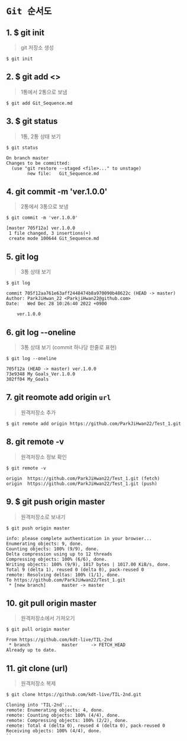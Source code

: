 # **`Git 순서도`**

## 1. $ git init
> git 저장소 생성
```
$ git init
```
## 2. $ git add <>
> 1통에서 2통으로 보냄
```
$ git add Git_Sequence.md
```
## 3. $ git status
> 1통, 2통 상태 보기
```
$ git status

On branch master
Changes to be committed:
  (use "git restore --staged <file>..." to unstage)
        new file:   Git_Sequence.md
```
## 4. git commit -m 'ver.1.0.0'
> 2통에서 3통으로 보냄
```
$ git commit -m 'ver.1.0.0'

[master 705f12a] ver.1.0.0
 1 file changed, 3 insertions(+)
 create mode 100644 Git_Sequence.md
 ```
## 5. git log
> 3통 상태 보기
```
$ git log

commit 705f12aa761e63aff2448474b8a970090b48622c (HEAD -> master)
Author: ParkJiHwan_22 <ParkjiHwan22@github.com>
Date:   Wed Dec 28 10:26:40 2022 +0900

    ver.1.0.0
```
## 6. git log --oneline
> 3통 상태 보기 (commit 하나당 한줄로 표현)
```
$ git log --oneline

705f12a (HEAD -> master) ver.1.0.0
73e9348 My Goals_Ver.1.0.0
302ff04 My_Goals
```
## 7. git reomote add origin `url`
> 원격저장소 추가
```
$ git remote add origin https://github.com/ParkJiHwan22/Test_1.git
```
## 8. git remote -v
> 원격저장소 정보 확인
```
$ git remote -v

origin  https://github.com/ParkJiHwan22/Test_1.git (fetch)
origin  https://github.com/ParkJiHwan22/Test_1.git (push)
```
## 9. $ git push origin master
> 원격저장소로 보내기
```
$ git push origin master

info: please complete authentication in your browser...
Enumerating objects: 9, done.
Counting objects: 100% (9/9), done.
Delta compression using up to 12 threads
Compressing objects: 100% (6/6), done.
Writing objects: 100% (9/9), 1017 bytes | 1017.00 KiB/s, done.
Total 9 (delta 1), reused 0 (delta 0), pack-reused 0       
remote: Resolving deltas: 100% (1/1), done.
To https://github.com/ParkJiHwan22/Test_1.git
 * [new branch]      master -> master
 ```
## 10. git pull origin master
> 원격저장소에서 가져오기
```
$ git pull origin master

From https://github.com/kdt-live/TIL-2nd
 * branch            master     -> FETCH_HEAD
Already up to date.
```


## 11. git clone (url)
> 원격저장소 복제
```
$ git clone https://github.com/kdt-live/TIL-2nd.git

Cloning into 'TIL-2nd'...
remote: Enumerating objects: 4, done.
remote: Counting objects: 100% (4/4), done.
remote: Compressing objects: 100% (2/2), done.
remote: Total 4 (delta 0), reused 4 (delta 0), pack-reused 0
Receiving objects: 100% (4/4), done.
``